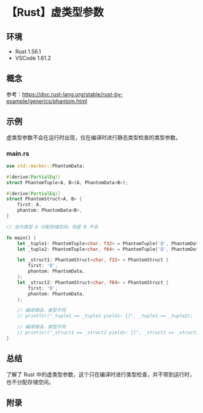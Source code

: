 # 【Rust】虚类型参数

## 环境

- Rust 1.56.1
- VSCode 1.61.2

## 概念

参考：<https://doc.rust-lang.org/stable/rust-by-example/generics/phantom.html>  

## 示例

虚类型参数不会在运行时出现，仅在编译时进行静态类型检查的类型参数。

### main.rs

```rust
use std::marker::PhantomData;

#[derive(PartialEq)]
struct PhantomTuple<A, B>(A, PhantomData<B>);

#[derive(PartialEq)]
struct PhantomStruct<A, B> {
    first: A,
    phantom: PhantomData<B>,
}

// 会为类型 A 分配存储空间，但是 B 不会

fn main() {
    let _tuple1: PhantomTuple<char, f32> = PhantomTuple('Q', PhantomData);
    let _tuple2: PhantomTuple<char, f64> = PhantomTuple('Q', PhantomData);

    let _struct1: PhantomStruct<char, f32> = PhantomStruct {
        first: 'Q',
        phantom: PhantomData,
    };
    let _struct2: PhantomStruct<char, f64> = PhantomStruct {
        first: 'Q',
        phantom: PhantomData,
    };

    // 编译错误，类型不同
    // println!("_tuple1 == _tuple2 yields: {}", _tuple1 == _tuple2);

    // 编译错误，类型不同
    // println!("_struct1 == _struct2 yields: {}", _struct1 == _struct2);
}
```

## 总结

了解了 Rust 中的虚类型参数，这个只在编译时进行类型检查，并不带到运行时，也不分配存储空间。

## 附录
